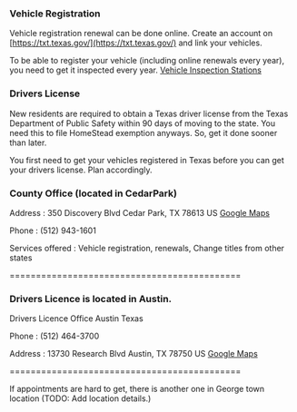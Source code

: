 
### Vehicle Registration
Vehicle registration renewal can be done online. Create an account on [https://txt.texas.gov/](https://txt.texas.gov/) and link your vehicles.

To be able to register your vehicle (including online renewals every year), you need to get it inspected every year. [Vehicle Inspection Stations](./vehicleinspections.md)

### Drivers License
New residents are required to obtain a Texas driver license from the Texas Department of Public Safety within 90 days of moving to the state. You need this to file HomeStead exemption anyways. So, get it done sooner than later.

You first need to get your vehicles registered in Texas before you can get your drivers license. Plan accordingly.

### County Office (located in CedarPark)

Address : 350 Discovery Blvd Cedar Park, TX 78613 US [Google Maps](https://goo.gl/maps/NiYKoFQkw6F7kg1E9)

Phone : (512) 943-1601

Services offered : Vehicle registration, renewals, Change titles from other states

============================================

### Drivers Licence is located in Austin.

Drivers Licence Office Austin Texas

Phone : (512) 464-3700

Address : 13730 Research Blvd Austin, TX 78750 US [Google Maps](https://goo.gl/maps/F9rDwg6tFotx6uyY7)

============================================

If appointments are hard to get, there is another one in George town location (TODO: Add location details.)

